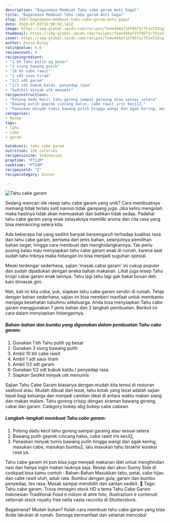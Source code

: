 ```yaml
---
description: "Bagaimana Membuat Tahu cabe garam Anti Gagal"
title: "Bagaimana Membuat Tahu cabe garam Anti Gagal"
slug: 3487-bagaimana-membuat-tahu-cabe-garam-anti-gagal
date: 2020-07-02T15:00:53.142Z
image: https://img-global.cpcdn.com/recipes/fe4e494af15f95f3/751x532cq70/tahu-cabe-garam-foto-resep-utama.jpg
thumbnail: https://img-global.cpcdn.com/recipes/fe4e494af15f95f3/751x532cq70/tahu-cabe-garam-foto-resep-utama.jpg
cover: https://img-global.cpcdn.com/recipes/fe4e494af15f95f3/751x532cq70/tahu-cabe-garam-foto-resep-utama.jpg
author: Roxie Riley
ratingvalue: 4.6
reviewcount: 4
recipeingredient:
- "1 bh Tahu putih yg besar"
- "3 siung bawang putih"
- "10 bh cabe rawit"
- "1 sdt saus tiram"
- "1/2 sdt garam"
- "1/2 sdt bubuk kaldu  penyedap rasa"
- "Sedikit minyak utk menumis"
recipeinstructions:
- "Potong dadu kecil tahu goreng sampai garaing atau sesuai selera"
- "Bawang putih geprek cincang halus, cabe rawit iris kecil2,"
- "Panaskan minyak tumis bawang putih hingga wangi dan agak kering, masukan cabe, masukan bumbu2, lalu masukan tahu terakhir koreksi rasa ya."
categories:
- Resep
tags:
- tahu
- cabe
- garam

katakunci: tahu cabe garam 
nutrition: 158 calories
recipecuisine: Indonesian
preptime: "PT12M"
cooktime: "PT54M"
recipeyield: "2"
recipecategory: Dinner

---
```



![Tahu cabe garam](https://img-global.cpcdn.com/recipes/fe4e494af15f95f3/751x532cq70/tahu-cabe-garam-foto-resep-utama.jpg)

Sedang mencari ide resep tahu cabe garam yang unik? Cara membuatnya memang tidak terlalu sulit namun tidak gampang juga. Jika keliru mengolah maka hasilnya tidak akan memuaskan dan bahkan tidak sedap. Padahal tahu cabe garam yang enak selayaknya memiliki aroma dan cita rasa yang bisa memancing selera kita.

Ada beberapa hal yang sedikit banyak berpengaruh terhadap kualitas rasa dari tahu cabe garam, pertama dari jenis bahan, selanjutnya pemilihan bahan segar, hingga cara membuat dan menghidangkannya. Tak perlu pusing kalau mau menyiapkan tahu cabe garam enak di rumah, karena asal sudah tahu triknya maka hidangan ini bisa menjadi suguhan spesial.

Meski terdengar sederhana, sajian &#39;masak cabai garam&#39; ini cukup populer dan sudah dipadukan dengan aneka bahan makanan. Lihat juga resep Tahu krispi cabai garam enak lainnya. Tahu lagi tahu lagi gak bakal bosan deh kalo dimasak gini.


Nah, kali ini kita coba, yuk, siapkan tahu cabe garam sendiri di rumah. Tetap dengan bahan sederhana, sajian ini bisa memberi manfaat untuk membantu menjaga kesehatan tubuhmu sekeluarga. Anda bisa menyiapkan Tahu cabe garam menggunakan 7 jenis bahan dan 3 langkah pembuatan. Berikut ini cara dalam menyiapkan hidangannya.

<!--inarticleads1-->

##### Bahan-bahan dan bumbu yang digunakan dalam pembuatan Tahu cabe garam:

1. Gunakan 1 bh Tahu putih yg besar
1. Gunakan 3 siung bawang putih
1. Ambil 10 bh cabe rawit
1. Ambil 1 sdt saus tiram
1. Ambil 1/2 sdt garam
1. Gunakan 1/2 sdt bubuk kaldu / penyedap rasa
1. Siapkan Sedikit minyak utk menumis


Sajian Tahu Cabe Garam biasanya dengan mudah kita temui di restoran seafood atau. Mudah dibuat dan lezat, tahu kotak yang lezat adalah sajian tepat bagi keluarga dan menjadi camilan ideal di antara waktu makan siang dan makan malam. Tahu goreng crispy dengan siraman bawang goreng, cabai dan garam. Category bokep abg bokep cabe cabean. 

<!--inarticleads2-->

##### Langkah-langkah membuat Tahu cabe garam:

1. Potong dadu kecil tahu goreng sampai garaing atau sesuai selera
1. Bawang putih geprek cincang halus, cabe rawit iris kecil2,
1. Panaskan minyak tumis bawang putih hingga wangi dan agak kering, masukan cabe, masukan bumbu2, lalu masukan tahu terakhir koreksi rasa ya.


Tahu cabe garam ini pun bisa juga menjadi makanan diet untuk menghindari nasi dan hanya ingin makan lauknya saja. Resep dari akun Sunny Side di cookpad bisa kamu contoh : Bahan-Bahan  Masukkan tahu, petai, cabe hijau dan cabe rawit utuh, aduk rata. Bumbui dengan gula, garam dan bumbu penyedap, tes rasa. Masak sampai mendidih dan santan sedikit.  Tags: Tahu cabe garam. Trova immagini stock HD a tema Tahu Cabe Garam Indonesian Traditional Food e milioni di altre foto, illustrazioni e contenuti vettoriali stock royalty free nella vasta raccolta di Shutterstock. 

Bagaimana? Mudah bukan? Itulah cara membuat tahu cabe garam yang bisa Anda lakukan di rumah. Semoga bermanfaat dan selamat mencoba!
